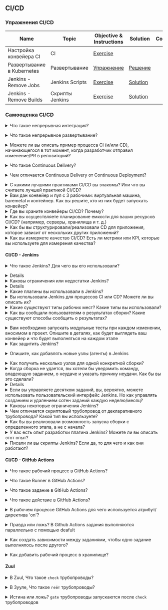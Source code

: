 ## CI/CD

### Упражнения CI/CD

|Name|Topic|Objective & Instructions|Solution|Comments|
|--------|--------|------|----|----|
| Настройка конвейера CI | CI | [Exercise](ci_for_open_source_project.md) | | | | |
| Развертывание в Kubernetes | Развертывание | [Упражнение](deploy_to_kubernetes.md) | [Решение](solutions/deploy_to_kubernetes/README.md) | | |
| Jenkins - Remove Jobs | Jenkins Scripts | [Exercise](remove_jobs.md) | [Solution](solutions/remove_jobs_solution.groovy) | | | |
| Jenkins - Remove Builds | Скрипты Jenkins | [Exercise](remove_builds.md) | [Solution](solutions/remove_builds_solution.groovy) | | |

### Самооценка CI/CD

<details>
<summary>Что такое непрерывная интеграция? </summary><br><b>

Практика разработки, при которой разработчики часто интегрируют код в общий репозиторий. Это может варьироваться от пары изменений каждый день или неделю до пары изменений за один час в больших масштабах.

Каждый фрагмент кода (изменение/патч) проверяется, чтобы убедиться, что изменение безопасно для слияния. Сегодня общепринятой практикой является тестирование изменений с помощью автоматизированной сборки, которая гарантирует, что код может быть интегрирован. Это может быть одна сборка, в которой выполняется несколько тестов разного уровня (модульные, функциональные и т.д.) или несколько отдельных сборок, которые должны пройти все или некоторые из них, чтобы изменение было слито в репозиторий.
</b></details>

<details>
<summary>Что такое непрерывное развертывание? </summary><br><b>

Стратегия разработки, используемая разработчиками для автоматического выпуска программного обеспечения в производство, при которой любая фиксация кода должна пройти через фазу автоматизированного тестирования. Только после успешного тестирования релиз считается пригодным для производства. Это исключает любое взаимодействие с человеком и должно быть реализовано только после создания готовых к производству конвейеров с мониторингом и отчетностью в реальном времени о развернутых активах. При обнаружении каких-либо проблем в продакшене должен быть обеспечен легкий откат к предыдущему рабочему состоянию.

Для получения дополнительной информации, пожалуйста, прочитайте [здесь](https://www.atlassian.com/continuous-delivery/continuous-deployment)
</b></details>

<details>
<summary>Можете ли вы описать пример процесса CI (и/или CD), начинающегося в тот момент, когда разработчик отправил изменение/PR в репозиторий?</summary><br><b>

На такой вопрос существует множество ответов, поскольку процессы CI различаются в зависимости от используемых технологий и типа проекта, в который было внесено изменение.
Такие процессы могут включать один или несколько из следующих этапов:

* Компиляция 
* Построить
* Установить
* Настроить
* Обновление
* Тест

Пример одного из возможных ответов:

Разработчик подал запрос на внесение изменений в проект. PR (pull request) вызвал два задания (или одно комбинированное задание). Одно задание для выполнения lint-теста изменения, а второе задание для создания пакета, включающего представленное изменение, и выполнения нескольких api/сценариев тестов с использованием этого пакета. Как только все тесты пройдены и изменение одобрено мейнтейнером/ядром, оно сливается/помещается в репозиторий. Если некоторые тесты не прошли, изменение не будет разрешено к слиянию/помещению в репозиторий.

Совершенно другой ответ или процесс CI может описывать, как разработчик помещает код в репозиторий, после чего запускается рабочий процесс для создания образа контейнера и отправки его в реестр. После попадания в реестр кластер k8s применяется с новыми изменениями.
</b></details>

<details>
<summary>Что такое Continuous Delivery? </summary><br><b>

Стратегия разработки, используемая для частой передачи кода в QA и Ops для тестирования. Это подразумевает наличие "зоны ожидания" с функциями, подобными производственным, где изменения могут быть приняты в производство только после ручной проверки. Из-за этого вмешательства человека обычно существует временной лаг между выпуском и проверкой, что делает процесс более медленным и подверженным ошибкам по сравнению с непрерывным развертыванием.

Для получения дополнительной информации, пожалуйста, прочитайте [здесь](https://www.atlassian.com/continuous-delivery/continuous-deployment)
</b></details>

<details>
<summary>Чем отличается Continuous Delivery от Continuous Deployment? </summary><br><b>

Оба они включают в себя один и тот же процесс развертывания изменений, которые были скомпилированы и/или протестированы в конвейерах CI.< br>
Разница между ними заключается в том, что непрерывная доставка не является полностью автоматизированным процессом, в отличие от непрерывного развертывания, где каждое изменение, которое тестируется в процессе, в конечном итоге развертывается на производстве. В непрерывной доставке кто-то либо утверждает процесс развертывания, либо процесс развертывания основан на ограничениях и условиях (например, ограничение по времени развертывания каждую неделю/месяц/...).
</b></details>

<details>
<summary>С какими лучшими практиками CI/CD вы знакомы? Или что вы считаете лучшей практикой CI/CD? </summary><br><b>

* Часто выполняйте и тестируйте.
* Тестовая/постановочная среда должна быть клоном производственной среды.
* Очистите свои среды (например, ваши CI/CD конвейеры могут создавать много ресурсов. Они также должны заботиться об очистке всего, что они создают)
* Конвейеры CI/CD должны обеспечивать одинаковые результаты при локальном и удаленном выполнении
* Относитесь к CI/CD как к еще одному приложению в вашей организации. А не как клеевой код.
* Среды по требованию вместо предварительно выделенных ресурсов для целей CI/CD
* Этапы/шаги/задачи конвейеров должны быть общими для приложений или микросервисов (не изобретайте заново общие задачи вроде "клонирования проекта").
</b></details>

<details>
<summary>Вам дан конвейер и пул с 3 рабочими: виртуальная машина, baremetal и контейнер. Как вы решите, кто из них будет запускать конвейер? </summary><br><b>
</b></details>

<details>
<summary>Где вы храните конвейеры CI/CD? Почему? </summary><br><b>

Существует несколько подходов к тому, где хранить определения конвейера CI/CD:

1. App Repository - хранить их в том же репозитории приложения, которое они создают или тестируют (пожалуй, самый популярный вариант).
2. Центральный репозиторий - хранение всех CI/CD трубопроводов организации/проекта в одном отдельном репозитории (возможно, лучший подход, когда несколько команд тестируют один и тот же набор проектов и в итоге имеют много трубопроводов).
3. CI-репо для каждого репо приложения - вы отделяете код, связанный с CI, от кода приложения, но не помещаете все в одно место (возможно, худший вариант из-за необходимости обслуживания).
4. Платформа, на которой выполняются конвейеры CI/CD (например, кластер Kubernetes в случае конвейеров Tekton/OpenShift).
</b></details>

<details>
<summary>Как вы осуществляете планирование емкости для ваших ресурсов CI/CD? (например, серверы, хранилища и т. д.)</summary><br><b>
</b></details>

<details>
<summary>Как бы вы структурировали/реализовали CD для приложения, которое зависит от нескольких других приложений?</summary><br><b>
</b></details>

<details>
<summary>Как вы измеряете качество CI/CD? Есть ли метрики или KPI, которые вы используете для измерения качества? </summary><br><b>
</b></details>

#### CI/CD - Jenkins

<details>
<summary>Что такое Jenkins? Для чего вы его использовали? </summary><br><b>

Jenkins - это инструмент автоматизации с открытым исходным кодом, написанный на Java с плагинами, созданными для целей непрерывной интеграции. Jenkins используется для непрерывной сборки и тестирования ваших программных проектов, облегчая разработчикам интеграцию изменений в проект, а пользователям - получение свежей сборки. Он также позволяет непрерывно поставлять программное обеспечение благодаря интеграции с большим количеством технологий тестирования и развертывания.

Jenkins интегрирует всевозможные процессы жизненного цикла разработки, включая сборку, документирование, тестирование, упаковку, этап, развертывание, статический анализ и многое другое.

</b></details>

<details>
< резюме> В чем преимущества Jenkins перед конкурентами? Можете ли вы сравнить его с одной из следующих систем?

  * Travis
  * Бамбук
  * Teamcity
  * CircleCI</summary><br><b>
</b></details>

<details>
<summary>Каковы ограничения или недостатки Jenkins? </summary><br><b>

Это может быть расценено как ответ, основанный на собственном мнении:

* Старые приборные панели с небольшим количеством опций для настройки.
* Готовность контейнеров (это улучшилось с появлением Jenkins X)
* Сам по себе он не обладает большим количеством функций. С другой стороны, существует множество плагинов, созданных сообществом для расширения его возможностей
* Управление Jenkins и его трубопроводами в виде кода может стать настоящим кошмаром.
</b></details>

<details>
< резюме> Объясните следующее:

- Работа
- Строить
- Плагин
- Узел или рабочий
- Исполнитель</summary><br><b>
- Job - это определение автоматизации = что и где должно быть выполнено после того, как пользователь нажмет на кнопку "build". 
- Сборка - это запущенный экземпляр задания. Вы можете иметь одну или несколько сборок в любой момент времени (если это не ограничено конфигурацией).
- Рабочий - это машина/экземпляр, на котором выполняется сборка. Когда сборка запускается, она "приобретает" рабочего из пула для работы на нем.
- Исполнитель - это переменная рабочего, определяющая, сколько сборок может выполняться на этом рабочем параллельно. Значение executor, равное 3, означает, что в любой момент на этом исполнителе могут выполняться 3 сборки (не обязательно одного и того же задания. Любые сборки).
</b></details>

<details>
<summary>Какие плагины вы использовали в Jenkins? </summary><br><b>
</b></details>

<details>
<summary>Вы использовали Jenkins для процессов CI или CD? Можете ли вы описать их? </summary><br><b>
</b></details>

<details>
<summary>Какие существуют типы рабочих мест? Какие типы вы использовали? </summary><br><b>
</b></details>

<details>
<summary>Как вы сообщали пользователям о результатах сборки? Какие существуют способы сообщить о результатах? </summary><br><b>

Вы можете сообщить об этом через:
  * Электронная почта
  * Приложения для обмена сообщениями
  * Приборные панели

Каждый из них имеет свои недостатки и преимущества. Например, электронные письма, если их отправлять слишком часто, могут быть в конечном итоге проигнорированы или не приняты во внимание.
</b></details>

<details>
<summary>Вам необходимо запускать модульные тесты при каждом изменении, вносимом в проект. Опишите в деталях, как будет выглядеть ваш конвейер и что будет выполняться на каждом этапе</summary><br><b>

Трубопроводы будут иметь несколько этапов:

  * Клонировать проект
  * Установите тестовые зависимости (например, если мне нужен пакет tox для запуска тестов, я установлю его на этом этапе).
  * Выполнить модульные тесты
  * (Необязательно) отчет о результатах (Например, электронное письмо пользователям).
  * Архивировать соответствующие журналы/файлы
</b></details>

<details>
<summary>Как защитить Jenkins? </summary><br><b>

 [Документация Jenkins](https://www.jenkins.io/doc/book/security/securing-jenkins/) содержит некоторые базовые вводные по обеспечению безопасности вашего сервера Jenkins.
</b></details>

<details>
<summary>Опишите, как добавлять новые узлы (агенты) в Jenkins</summary><br><b>

Вы можете описать способ добавления новых узлов с помощью пользовательского интерфейса, но лучше объяснить, как это сделать масштабируемым способом, например, скриптом или используя динамический источник для узлов, как в одном из существующих облаков.
</b></details>

<details>
<summary>Как получить несколько узлов для одной конкретной сборки?</summary><br><b>
</b></details>

<details>
<summary>Когда сборка не удается, вы хотели бы уведомить команду, владеющую заданием, о неудаче и указать причину неудачи. Как бы вы это сделали? </summary><br><b>
</b></details>

<details>
< резюме> В вашей организации есть четыре команды. Как расставить приоритеты между сборками каждой команды? Например, чтобы задания команды x всегда выполнялись раньше, чем задания команды y</summary><br><b>
</b></details>

<details>
<summary>Если вы управляете десятком заданий, вы, вероятно, можете использовать пользовательский интерфейс Jenkins. Но как управлять созданием и удалением сотен заданий каждую неделю/месяц? </summary><br><b>
</b></details>

<details>
<summary>Каковы некоторые ограничения Jenkins? </summary><br><b>

  * Тестирование кросс-зависимостей (изменения из нескольких проектов вместе).
  * Запуск сборки с любого этапа (хотя Cloudbees реализовал нечто, называемое контрольными точками)
</b></details>

<details>
<summary>Чем отличается скриптовый трубопровод от декларативного трубопровода? Какой тип вы используете? </summary><br><b>
</b></details>

<details>
<summary>Как бы вы реализовали возможность запуска сборки с определенного этапа, а не с начала?</summary><br><b>
</b></details>

<details>
<summary>У вас есть опыт разработки плагина Jenkins? Можете ли вы описать этот опыт? </summary><br><b>
</b></details>

<details>
<summary>Писали ли вы скрипты Jenkins? Если да, то для чего и как они работают? </summary><br><b>
</b></details>

#### CI/CD - GitHub Actions

<details>
<summary>Что такое рабочий процесс в GitHub Actions? </summary><br><b>

YAML-файл, определяющий действия и инструкции автоматизации для выполнения при определенном событии.< br>
Файл помещается в само хранилище.

Рабочий процесс может быть любым - выполнение тестов, компиляция кода, сборка пакетов, ...
</b></details>

<details>
<summary>Что такое Runner в GitHub Actions? </summary><br><b>

Рабочий процесс должен где-то выполняться. Среда, в которой выполняется рабочий процесс, называется Runner.< br>
Runner может быть локальным хостом или хостом GitHub.
</b></details>

<details>
<summary>Что такое задание в GitHub Actions? </summary><br><b>

Задание - это серия шагов, которые выполняются на одном и том же исполнителе/окружении.< br>
Рабочий процесс должен включать как минимум одно задание.
</b></details>

<details>
<summary>Что такое действие в GitHub Actions? </summary><br><b>

Действие - это наименьшая единица в рабочем процессе. Оно включает команды для выполнения в рамках задания.
</b></details>

<details>
<summary>В рабочем процессе GitHub Actions для чего используется атрибут/директива 'on'? </summary><br><b>

Укажите, при каких событиях будет запускаться рабочий процесс.< br>
Например, вы можете настроить рабочий процесс так, чтобы он срабатывал каждый раз, когда в хранилище вносится изменение.
</b></details>

<details>
<summary>Правда или ложь? В Github Actions задания выполняются параллельно с помощью deafult</summary><br><b>

Правда
</b></details>

<details>
<summary>Как создать зависимости между заданиями, чтобы одно задание выполнялось после другого?</summary><br><b>

Использование атрибута/директивы "потребности".

```
работы:
  работа1:
  работа2:
    потребности: работа1
```

В приведенном выше примере задание1 должно успешно завершиться до выполнения задания2
</b></details>

<details>
<summary>Как добавить рабочий процесс в хранилище?</summary><br><b>
CLI:

1. Создайте каталог `.github/workflows` в репозитории
2. Добавьте файл YAML

UI:

1. На странице репозитория нажмите "Действия".
2. Выберите рабочий процесс и нажмите "Настроить этот рабочий процесс".
</b></details>

#### Zuul

<details>
<summary>В Zuul, Что такое <code>check</code> трубопроводы? </summary><br><b>

Конвейер `check` запускается, когда патч загружается в систему проверки кода (например, Gerrit).< br>
</b></details>

<details>
<summary>В Зууле, Что такое <code>гейт</code> трубопроводы? </summary><br><b>

Конвейер `gate` запускается, когда рецензент кода утверждает изменение в системе проверки кода (например, Gerrit).
</b></details>

<details>
<summary>Истина или ложь? <code>gate</code> трубопроводы запускаются после <code>check</code> трубопроводов</summary><br><b>

Верно. Конвейер `check` запускается, когда изменение загружено, а конвейеры `gate` запускаются, когда изменение одобрено рецензентом.
</b></details>
